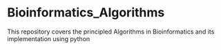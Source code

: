 # Bioinformatics_Algorithms
This repository covers the principled Algorithms in Bioinformatics and its implementation using python 
